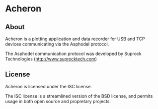 # Acheron

## About
Acheron is a plotting application and data recorder for USB and TCP devices communicating via the Asphodel protocol.

The Asphodel communication protocol was developed by Suprock Technologies (http://www.suprocktech.com)

## License
Acheron is licensed under the ISC license.

The ISC license is a streamlined version of the BSD license, and permits usage in both open source and propretary projects.
